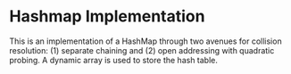 # Hashmap Implementation

This is an implementation of a HashMap through two avenues for collision resolution: (1) separate chaining and (2) open addressing with quadratic probing. A dynamic array is used to store the hash table.
